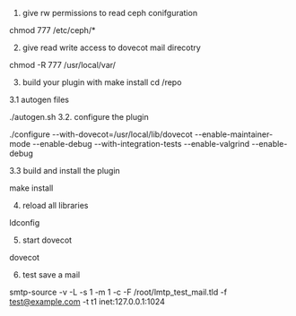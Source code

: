 1. give rw permissions to read ceph conifguration

chmod 777 /etc/ceph/*

2. give read write access to dovecot mail direcotry

chmod -R 777 /usr/local/var/

3. build your plugin with make install
cd /repo

3.1 autogen files

 ./autogen.sh
3.2. configure the plugin

./configure --with-dovecot=/usr/local/lib/dovecot --enable-maintainer-mode --enable-debug --with-integration-tests --enable-valgrind --enable-debug

3.3 build and install the plugin 

make install 

4. reload all libraries 

ldconfig

5. start dovecot

dovecot

6. test save a mail

smtp-source -v -L -s 1 -m 1 -c -F /root/lmtp_test_mail.tld -f test@example.com -t t1 inet:127.0.0.1:1024 




